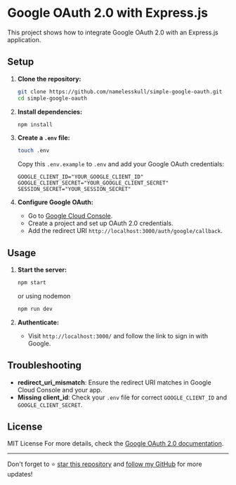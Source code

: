 # Google OAuth 2.0 with Express.js

This project shows how to integrate Google OAuth 2.0 with an Express.js application.

## Setup

1. **Clone the repository:**

   ```bash
   git clone https://github.com/namelesskull/simple-google-oauth.git
   cd simple-google-oauth
   ```

2. **Install dependencies:**

   ```bash
   npm install
   ```

3. **Create a `.env` file:**

   ```bash
   touch .env
   ```

   Copy this `.env.example` to `.env` and add your Google OAuth credentials:

   ```plaintext
   GOOGLE_CLIENT_ID="YOUR_GOOGLE_CLIENT_ID"
   GOOGLE_CLIENT_SECRET="YOUR_GOOGLE_CLIENT_SECRET"
   SESSION_SECRET="YOUR_SESSION_SECRET"
   ```

4. **Configure Google OAuth:**

   - Go to [Google Cloud Console](https://console.cloud.google.com/).
   - Create a project and set up OAuth 2.0 credentials.
   - Add the redirect URI `http://localhost:3000/auth/google/callback`.

## Usage

1. **Start the server:**

   ```bash
   npm start
   ```

   or using nodemon

   ```bash
   npm run dev
   ```

2. **Authenticate:**

   - Visit `http://localhost:3000/` and follow the link to sign in with Google.

## Troubleshooting

- **redirect_uri_mismatch**: Ensure the redirect URI matches in Google Cloud Console and your app.
- **Missing client_id**: Check your `.env` file for correct `GOOGLE_CLIENT_ID` and `GOOGLE_CLIENT_SECRET`.

## License

MIT License
For more details, check the [Google OAuth 2.0 documentation](https://developers.google.com/identity/protocols/oauth2).

---

Don't forget to ⭐️ [star this repository](https://github.com/namelesskull/simple-google-oauth/star) and [follow my GitHub](https://github.com/namelesskull) for more updates!

